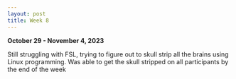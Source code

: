 ```yaml
---
layout: post
title: Week 8
---
```

**October 29 - November 4, 2023**

Still struggling with FSL, trying to figure out to skull strip all the brains using Linux programming. Was able to get the skull stripped on all participants by the end of the week 
